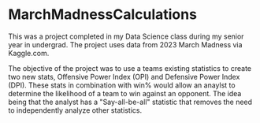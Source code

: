 # MarchMadnessCalculations
This was a project completed in my Data Science class during my senior year in undergrad. The project uses data from 2023 March Madness via Kaggle.com. 

The objective of the project was to use a teams existing statistics to create two new stats, Offensive Power Index (OPI) and Defensive Power Index (DPI). These stats in combination with win% would allow an anaylst to determine the likelihood of a team to win against an opponent. The idea being that the analyst has a "Say-all-be-all" statistic that removes the need to independently analyze other statistics. 


